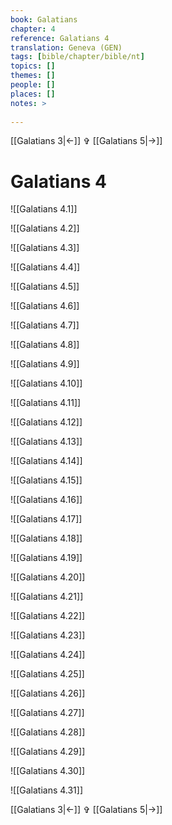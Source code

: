 ```yaml
---
book: Galatians
chapter: 4
reference: Galatians 4
translation: Geneva (GEN)
tags: [bible/chapter/bible/nt]
topics: []
themes: []
people: []
places: []
notes: >
  
---
```


[[Galatians 3|<-]] ✞ [[Galatians 5|->]]

# Galatians 4

![[Galatians 4.1]]

![[Galatians 4.2]]

![[Galatians 4.3]]

![[Galatians 4.4]]

![[Galatians 4.5]]

![[Galatians 4.6]]

![[Galatians 4.7]]

![[Galatians 4.8]]

![[Galatians 4.9]]

![[Galatians 4.10]]

![[Galatians 4.11]]

![[Galatians 4.12]]

![[Galatians 4.13]]

![[Galatians 4.14]]

![[Galatians 4.15]]

![[Galatians 4.16]]

![[Galatians 4.17]]

![[Galatians 4.18]]

![[Galatians 4.19]]

![[Galatians 4.20]]

![[Galatians 4.21]]

![[Galatians 4.22]]

![[Galatians 4.23]]

![[Galatians 4.24]]

![[Galatians 4.25]]

![[Galatians 4.26]]

![[Galatians 4.27]]

![[Galatians 4.28]]

![[Galatians 4.29]]

![[Galatians 4.30]]

![[Galatians 4.31]]

[[Galatians 3|<-]] ✞ [[Galatians 5|->]]
